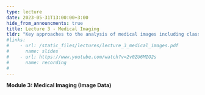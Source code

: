 ```yaml
---
type: lecture
date: 2023-05-31T13:00:00+3:00
hide_from_announcments: true
title: Lecture 3 - Medical Imaging
tldr: "Key approaches to the analysis of medical images including classic computer vision and deep learning approaches"
#links: 
#    - url: /static_files/lectures/lecture_3_medical_images.pdf
#      name: slides 
#    - url: https://www.youtube.com/watch?v=2v0ZU6MIO2s
#      name: recording
#        
---
```

<strong>Module 3: Medical Imaging (Image Data)</strong>
